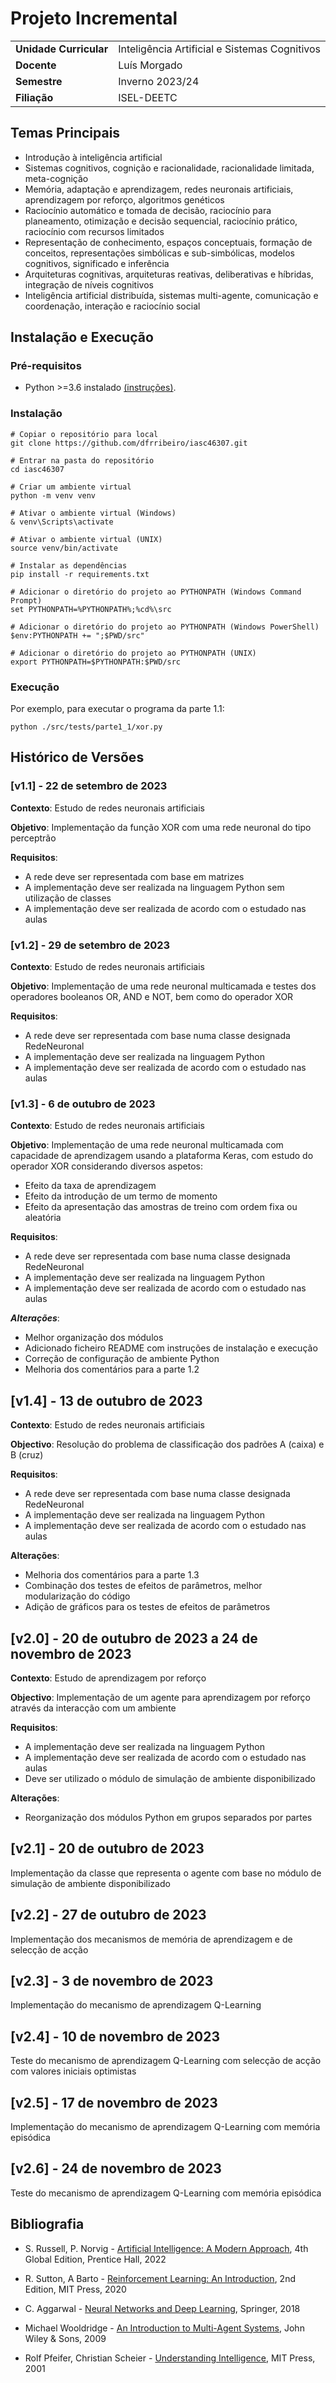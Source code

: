 # Projeto Incremental

|  |  |
|------------------------|-----------------|
| **Unidade Curricular** | Inteligência Artificial e Sistemas Cognitivos |
| **Docente**            | Luís Morgado    |
| **Semestre**           | Inverno 2023/24 |
| **Filiação**           | ISEL-DEETC      |

## Temas Principais

- Introdução à inteligência artificial
- Sistemas cognitivos, cognição e racionalidade, racionalidade limitada, meta-cognição
- Memória, adaptação e aprendizagem, redes neuronais artificiais, aprendizagem por reforço, algoritmos genéticos
- Raciocínio automático e tomada de decisão, raciocínio para planeamento, otimização e decisão sequencial, raciocínio prático, raciocínio com recursos limitados
- Representação de conhecimento, espaços conceptuais, formação de conceitos, representações simbólicas e sub-simbólicas, modelos cognitivos, significado e inferência
- Arquiteturas cognitivas, arquiteturas reativas, deliberativas e híbridas, integração de níveis cognitivos
- Inteligência artificial distribuída, sistemas multi-agente, comunicação e coordenação, interação e raciocínio social

## Instalação e Execução

### Pré-requisitos
- Python >=3.6 instalado [(instruções)](https://www.python.org/downloads/).

### Instalação
```shell
# Copiar o repositório para local
git clone https://github.com/dfrribeiro/iasc46307.git

# Entrar na pasta do repositório
cd iasc46307

# Criar um ambiente virtual
python -m venv venv

# Ativar o ambiente virtual (Windows)
& venv\Scripts\activate

# Ativar o ambiente virtual (UNIX)
source venv/bin/activate

# Instalar as dependências
pip install -r requirements.txt

# Adicionar o diretório do projeto ao PYTHONPATH (Windows Command Prompt)
set PYTHONPATH=%PYTHONPATH%;%cd%\src

# Adicionar o diretório do projeto ao PYTHONPATH (Windows PowerShell)
$env:PYTHONPATH += ";$PWD/src"

# Adicionar o diretório do projeto ao PYTHONPATH (UNIX)
export PYTHONPATH=$PYTHONPATH:$PWD/src
```

### Execução

Por exemplo, para executar o programa da parte 1.1:

```shell
python ./src/tests/parte1_1/xor.py
```

## Histórico de Versões

### [v1.1] - 22 de setembro de 2023

**Contexto**: Estudo de redes neuronais artificiais

**Objetivo**: Implementação da função XOR com uma rede neuronal do tipo perceptrão

**Requisitos**:
- A rede deve ser representada com base em matrizes
- A implementação deve ser realizada na linguagem Python sem utilização de classes
- A implementação deve ser realizada de acordo com o estudado nas aulas

### [v1.2] - 29 de setembro de 2023

**Contexto**: Estudo de redes neuronais artificiais

**Objetivo**: Implementação de uma rede neuronal multicamada e testes dos operadores booleanos OR, AND e NOT, bem como do operador XOR

**Requisitos**:
- A rede deve ser representada com base numa classe designada RedeNeuronal
- A implementação deve ser realizada na linguagem Python
- A implementação deve ser realizada de acordo com o estudado nas aulas

### [v1.3] - 6 de outubro de 2023

**Contexto**: Estudo de redes neuronais artificiais

**Objetivo**: Implementação de uma rede neuronal multicamada com capacidade de aprendizagem usando a plataforma Keras, com estudo do operador XOR considerando diversos aspetos:
- Efeito da taxa de aprendizagem
- Efeito da introdução de um termo de momento
- Efeito da apresentação das amostras de treino com ordem fixa ou aleatória

**Requisitos**:
- A rede deve ser representada com base numa classe designada RedeNeuronal
- A implementação deve ser realizada na linguagem Python
- A implementação deve ser realizada de acordo com o estudado nas aulas

***Alterações***:
- Melhor organização dos módulos
- Adicionado ficheiro README com instruções de instalação e execução
- Correção de configuração de ambiente Python
- Melhoria dos comentários para a parte 1.2

## [v1.4] - 13 de outubro de 2023

**Contexto**: Estudo de redes neuronais artificiais

**Objectivo**: Resolução do problema de classificação dos padrões A (caixa) e B (cruz)

**Requisitos**:
- A rede deve ser representada com base numa classe designada RedeNeuronal
- A implementação deve ser realizada na linguagem Python
- A implementação deve ser realizada de acordo com o estudado nas aulas

**Alterações**:
- Melhoria dos comentários para a parte 1.3
- Combinação dos testes de efeitos de parâmetros, melhor modularização do código
- Adição de gráficos para os testes de efeitos de parâmetros

## [v2.0] - 20 de outubro de 2023 a 24 de novembro de 2023

**Contexto**: Estudo de aprendizagem por reforço

**Objectivo**: Implementação de um agente para aprendizagem por reforço através da interacção com um ambiente

**Requisitos**:
- A implementação deve ser realizada na linguagem Python
- A implementação deve ser realizada de acordo com o estudado nas aulas
- Deve ser utilizado o módulo de simulação de ambiente disponibilizado

**Alterações**:
- Reorganização dos módulos Python em grupos separados por partes

## [v2.1] - 20 de outubro de 2023

Implementação da classe que representa o agente com base no módulo de simulação de ambiente disponibilizado

## [v2.2] - 27 de outubro de 2023

Implementação dos mecanismos de memória de aprendizagem e de selecção de acção

## [v2.3] - 3 de novembro de 2023

Implementação do mecanismo de aprendizagem Q-Learning

## [v2.4] - 10 de novembro de 2023

Teste do mecanismo de aprendizagem Q-Learning com selecção de acção com valores iniciais optimistas

## [v2.5] - 17 de novembro de 2023

Implementação do mecanismo de aprendizagem Q-Learning com memória episódica

## [v2.6] - 24 de novembro de 2023

Teste do mecanismo de aprendizagem Q-Learning com memória episódica

## Bibliografia

- S. Russell, P. Norvig - [Artificial Intelligence: A Modern Approach](https://aima.cs.berkeley.edu/global-index.html), 4th Global Edition, Prentice Hall, 2022

- R. Sutton, A Barto - [Reinforcement Learning: An Introduction](https://www.andrew.cmu.edu/course/10-703/textbook/BartoSutton.pdf), 2nd Edition, MIT Press, 2020

- C. Aggarwal - [Neural Networks and Deep Learning](https://www.charuaggarwal.net/neural.htm), Springer, 2018

- Michael Wooldridge - [An Introduction to Multi-Agent Systems](https://www.cs.ox.ac.uk/people/michael.wooldridge/pubs/imas/IMAS2e.html), John Wiley & Sons, 2009

- Rolf Pfeifer, Christian Scheier - [Understanding Intelligence](https://mitpress.mit.edu/9780262661256/understanding-intelligence/), MIT Press, 2001
